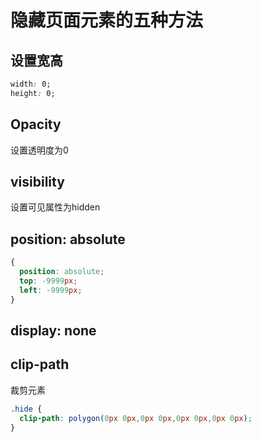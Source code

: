 # 隐藏页面元素的五种方法

## 设置宽高

```css
width: 0;
height: 0;
```

## Opacity

设置透明度为0

## visibility

设置可见属性为hidden

## position: absolute

```css
{
  position: absolute;
  top: -9999px;
  left: -9999px;
}
```

## display: none

## clip-path

裁剪元素

```css
.hide {
  clip-path: polygon(0px 0px,0px 0px,0px 0px,0px 0px);
} 
```